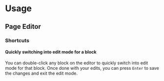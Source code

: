 # Usage
## Page Editor
### Shortcuts
#### Quickly switching into edit mode for a block
You can double-click any block on the editor to quickly switch into edit mode for that block. Once done with your edits, you can press `Enter` to save the changes and exit the edit mode.